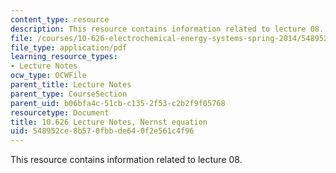 ```yaml
---
content_type: resource
description: This resource contains information related to lecture 08.
file: /courses/10-626-electrochemical-energy-systems-spring-2014/548952ce8b570fbbde640f2e561c4f96_MIT10_626S14_S11lec08.pdf
file_type: application/pdf
learning_resource_types:
- Lecture Notes
ocw_type: OCWFile
parent_title: Lecture Notes
parent_type: CourseSection
parent_uid: b06bfa4c-51cb-c135-2f53-c2b2f9f05768
resourcetype: Document
title: 10.626 Lecture Notes, Nernst equation
uid: 548952ce-8b57-0fbb-de64-0f2e561c4f96
---
```

This resource contains information related to lecture 08.

